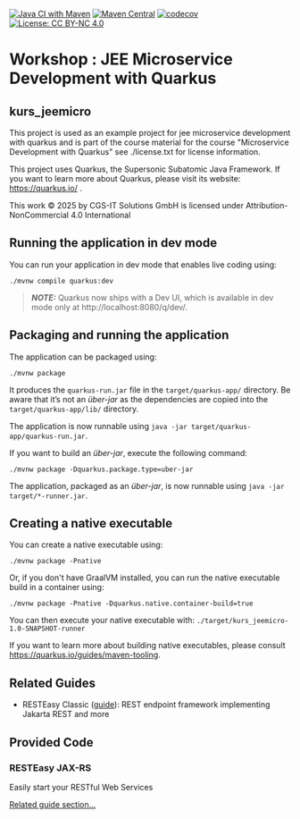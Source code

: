 [![Java CI with Maven](https://github.com/CGS-IT/jee_microservices_training_2025/actions/workflows/maven.yml/badge.svg)](https://github.com/CGS-IT/jee_microservices_training_2025/actions/workflows/maven.yml)
[![Maven Central](https://maven-badges.herokuapp.com/maven-central/jee_micro/jee_micro/badge.svg)](https://maven-badges.herokuapp.com/maven-central/jee_micro/jee_micro)
[![codecov](https://codecov.io/gh/CGS-IT/jee_microservices_training_2025/branch/main/graph/badge.svg?token=PBF8CW2H9X)](https://codecov.io/gh/CGS-IT/jee_microservices_training_2025)
[![License: CC BY-NC 4.0](https://img.shields.io/badge/License-CC%20BY--NC%204.0-lightgrey.svg)](https://creativecommons.org/licenses/by-nc/4.0/)

# Workshop : JEE Microservice Development with Quarkus
## kurs_jeemicro
This project is used as an example project for jee microservice development with quarkus 
and is part of the course material for the course "Microservice Development with Quarkus" 
see ./license.txt for license information.

This project uses Quarkus, the Supersonic Subatomic Java Framework.
If you want to learn more about Quarkus, please visit its website: https://quarkus.io/ .

This work © 2025 by CGS-IT Solutions GmbH is licensed under Attribution-NonCommercial 4.0 International

## Running the application in dev mode

You can run your application in dev mode that enables live coding using:

```shell script
./mvnw compile quarkus:dev
```

> **_NOTE:_**  Quarkus now ships with a Dev UI, which is available in dev mode only at http://localhost:8080/q/dev/.

## Packaging and running the application

The application can be packaged using:

```shell script
./mvnw package
```

It produces the `quarkus-run.jar` file in the `target/quarkus-app/` directory.
Be aware that it’s not an _über-jar_ as the dependencies are copied into the `target/quarkus-app/lib/` directory.

The application is now runnable using `java -jar target/quarkus-app/quarkus-run.jar`.

If you want to build an _über-jar_, execute the following command:

```shell script
./mvnw package -Dquarkus.package.type=uber-jar
```

The application, packaged as an _über-jar_, is now runnable using `java -jar target/*-runner.jar`.

## Creating a native executable

You can create a native executable using:

```shell script
./mvnw package -Pnative
```

Or, if you don't have GraalVM installed, you can run the native executable build in a container using:

```shell script
./mvnw package -Pnative -Dquarkus.native.container-build=true
```

You can then execute your native executable with: `./target/kurs_jeemicro-1.0-SNAPSHOT-runner`

If you want to learn more about building native executables, please consult https://quarkus.io/guides/maven-tooling.

## Related Guides

- RESTEasy Classic ([guide](https://quarkus.io/guides/resteasy)): REST endpoint framework implementing Jakarta REST and
  more

## Provided Code

### RESTEasy JAX-RS

Easily start your RESTful Web Services

[Related guide section...](https://quarkus.io/guides/getting-started#the-jax-rs-resources)
